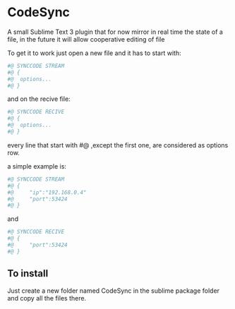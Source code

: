 # CodeSync
A small Sublime Text 3 plugin that for now mirror in real time the state of a file, in the future it will allow cooperative editing of file

To get it to work just open a new file and it has to start with:

```python
#@ SYNCCODE STREAM
#@ {
#@  options...
#@ }
```

and on the recive file:
```python
#@ SYNCCODE RECIVE
#@ {
#@  options...
#@ }
```
every line that start with #@ ,except the first one, are considered as options row.

a simple example is:

```python
#@ SYNCCODE STREAM
#@ {
#@     "ip":"192.168.0.4"
#@     "port":53424
#@ }
```
and

```python
#@ SYNCCODE RECIVE
#@ {
#@     "port":53424
#@ }
```

## To install
Just create a new folder named CodeSync in the sublime package folder and copy all the files there.


